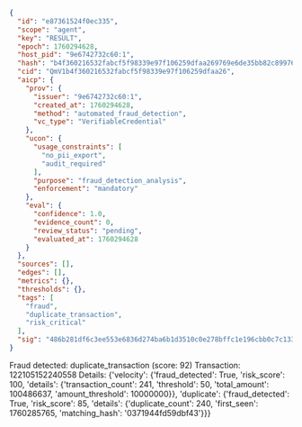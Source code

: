 ```json
{
  "id": "e87361524f0ec335",
  "scope": "agent",
  "key": "RESULT",
  "epoch": 1760294628,
  "host_pid": "9e6742732c60:1",
  "hash": "b4f360216532fabcf5f98339e97f106259dfaa269769e6de35bb82c899765355",
  "cid": "QmV1b4f360216532fabcf5f98339e97f106259dfaa26",
  "aicp": {
    "prov": {
      "issuer": "9e6742732c60:1",
      "created_at": 1760294628,
      "method": "automated_fraud_detection",
      "vc_type": "VerifiableCredential"
    },
    "ucon": {
      "usage_constraints": [
        "no_pii_export",
        "audit_required"
      ],
      "purpose": "fraud_detection_analysis",
      "enforcement": "mandatory"
    },
    "eval": {
      "confidence": 1.0,
      "evidence_count": 0,
      "review_status": "pending",
      "evaluated_at": 1760294628
    }
  },
  "sources": [],
  "edges": [],
  "metrics": {},
  "thresholds": {},
  "tags": [
    "fraud",
    "duplicate_transaction",
    "risk_critical"
  ],
  "sig": "486b281df6c3ee553e6836d274ba6b1d3510c0e278bffc1e196cbb0c7c133582"
}
```

Fraud detected: duplicate_transaction (score: 92)
Transaction: 122105152240558
Details: {'velocity': {'fraud_detected': True, 'risk_score': 100, 'details': {'transaction_count': 241, 'threshold': 50, 'total_amount': 100486637, 'amount_threshold': 10000000}}, 'duplicate': {'fraud_detected': True, 'risk_score': 85, 'details': {'duplicate_count': 240, 'first_seen': 1760285765, 'matching_hash': '0371944fd59dbf43'}}}